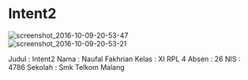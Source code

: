 # Intent2

![screenshot_2016-10-09-20-53-47](https://cloud.githubusercontent.com/assets/22053684/19221502/e563c25a-8e6e-11e6-8745-3ef7736c24f6.png) <br>
![screenshot_2016-10-09-20-53-21](https://cloud.githubusercontent.com/assets/22053684/19221503/e564265a-8e6e-11e6-8a5d-5f0f5fe2c344.png)
<br>

Judul : Intent2
Nama : Naufal Fakhrian
Kelas : XI RPL 4
Absen : 26
NIS : 4786
Sekolah : Smk Telkom Malang
